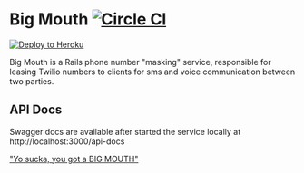 # Big Mouth [![Circle CI](https://circleci.com/gh/greghxc/big_mouth.svg?style=shield)](https://circleci.com/gh/greghxc/big_mouth)

[![Deploy to Heroku](https://www.herokucdn.com/deploy/button.png)](https://heroku.com/deploy)

Big Mouth is a Rails phone number "masking" service,  responsible for
leasing Twilio numbers to clients for sms and voice communication
between two parties.

## API Docs
Swagger docs are available after started the service locally at
http://localhost:3000/api-docs

["Yo sucka, you got a BIG MOUTH"](https://www.youtube.com/watch?v=wpnr9DhiCnU)